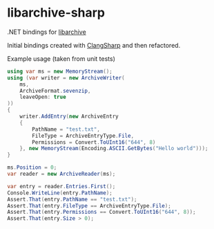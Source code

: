 # libarchive-sharp
.NET bindings for [libarchive](https://libarchive.org/)

Initial bindings created with [ClangSharp](https://github.com/dotnet/ClangSharp) and then refactored.

Example usage (taken from unit tests)

```csharp
using var ms = new MemoryStream();
using (var writer = new ArchiveWriter(
	ms,
	ArchiveFormat.sevenzip,
	leaveOpen: true
))
{
	writer.AddEntry(new ArchiveEntry
	{
		PathName = "test.txt",
		FileType = ArchiveEntryType.File,
		Permissions = Convert.ToUInt16("644", 8)
	}, new MemoryStream(Encoding.ASCII.GetBytes("Hello world")));
}

ms.Position = 0;
var reader = new ArchiveReader(ms);

var entry = reader.Entries.First();
Console.WriteLine(entry.PathName);
Assert.That(entry.PathName == "test.txt");
Assert.That(entry.FileType == ArchiveEntryType.File);
Assert.That(entry.Permissions == Convert.ToUInt16("644", 8));
Assert.That(entry.Size > 0);
```